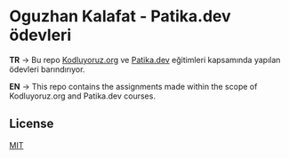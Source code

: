 # Oguzhan Kalafat - Patika.dev ödevleri

**TR** -> Bu repo [Kodluyoruz.org](www.kodluyoruz.org) ve [Patika.dev](app.patika.dev) eğitimleri kapsamında yapılan ödevleri barındırıyor.

**EN** -> This repo contains the assignments made within the scope of Kodluyoruz.org and Patika.dev courses.

## License
[MIT](https://choosealicense.com/licenses/mit)
